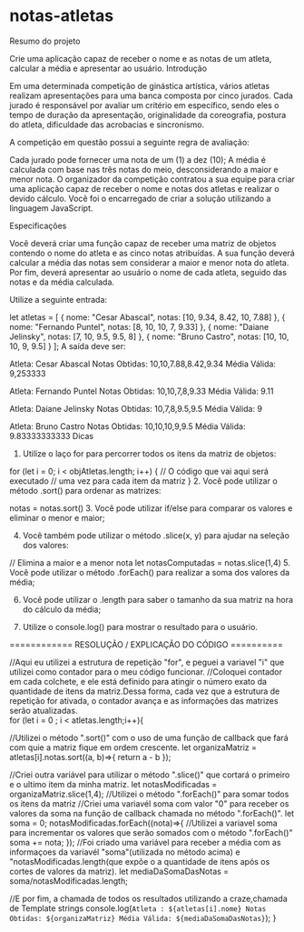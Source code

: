 # notas-atletas
Resumo do projeto

Crie uma aplicação capaz de receber o nome e as notas de um atleta, calcular a média e apresentar ao usuário.
Introdução

Em uma determinada competição de ginástica artística, vários atletas realizam apresentações para uma banca composta por cinco jurados. Cada jurado é responsável por avaliar um critério em específico, sendo eles o tempo de duração da apresentação, originalidade da coreografia, postura do atleta, dificuldade das acrobacias e sincronismo.

A competição em questão possui a seguinte regra de avaliação:

Cada jurado pode fornecer uma nota de um (1) a dez (10);
A média é calculada com base nas três notas do meio, desconsiderando a maior e menor nota.
O organizador da competição contratou a sua equipe para criar uma aplicação capaz de receber o nome e notas dos atletas e realizar o devido cálculo. Você foi o encarregado de criar a solução utilizando a linguagem JavaScript.

Especificações

Você deverá criar uma função capaz de receber uma matriz de objetos contendo o nome do atleta e as cinco notas atribuídas. A sua função deverá calcular a média das notas sem considerar a maior e menor nota do atleta. Por fim, deverá apresentar ao usuário o nome de cada atleta, seguido das notas e da média calculada.

Utilize a seguinte entrada:

let atletas = [
 {
   nome: "Cesar Abascal",
   notas: [10, 9.34, 8.42, 10, 7.88]
 },
 {
   nome: "Fernando Puntel",
   notas:  [8, 10, 10, 7, 9.33]
 },
 {
   nome: "Daiane Jelinsky",
   notas: [7, 10, 9.5, 9.5, 8]
 },
 {
   nome: "Bruno Castro",
   notas: [10, 10, 10, 9, 9.5]
 }
];
A saída deve ser:

Atleta: Cesar Abascal
Notas Obtidas: 10,10,7.88,8.42,9.34
Média Válida: 9,253333

Atleta: Fernando Puntel
Notas Obtidas: 10,10,7,8,9.33
Média Válida: 9.11

Atleta: Daiane Jelinsky
Notas Obtidas: 10,7,8,9.5,9.5
Média Válida: 9

Atleta: Bruno Castro
Notas Obtidas: 10,10,10,9,9.5
Média Válida: 9.83333333333
Dicas

1. Utilize o laço for para percorrer todos os itens da matriz de objetos:

for (let i = 0; i < objAtletas.length; i++) {
    // O código que vai aqui será executado
    // uma vez para cada item da matriz
}
2. Você pode utilizar o método .sort() para ordenar as matrizes:

notas = notas.sort()
3. Você pode utilizar if/else para comparar os valores e eliminar o menor e maior;

4. Você também pode utilizar o método .slice(x, y) para ajudar na seleção dos valores:

// Elimina a maior e a menor nota
let notasComputadas = notas.slice(1,4)
5. Você pode utilizar o método .forEach() para realizar a soma dos valores da média;

6. Você pode utilizar o .length para saber o tamanho da sua matriz na hora do cálculo da média;

7. Utilize o console.log() para mostrar o resultado para o usuário.


============ RESOLUÇÃO / EXPLICAÇÃO DO CÓDIGO ==========

//Aqui eu utilizei a estrutura de repetição "for", e peguei a variavel "i" que utilizei como contador para o meu código funcionar.
//Coloquei contador em cada colchete, e ele está definido para atingir o número exato da quantidade de itens da matriz.Dessa forma, cada vez que a estrutura de repetição for ativada, o contador avança e as informações das matrizes serão atualizadas.  
    for (let i = 0 ; i < atletas.length;i++){

//Utilizei o método ".sort()" com o uso de uma função de callback que fará com quie a matriz fique em ordem crescente.
    let organizaMatriz = atletas[i].notas.sort((a, b)=>{
      return a - b
    });

//Criei outra variável para utilizar o método ".slice()" que cortará o primeiro e o ultimo item da minha matriz.
    let notasModificadas = organizaMatriz.slice(1,4);
//Utilizei o método ".forEach()" para somar todos os itens da matriz
//Criei uma variavél soma com valor "0" para receber os valores da soma na função de callback chamada no método ".forEach()".
    let soma = 0;
    notasModificadas.forEach((nota)=>{
//Utilizei a variavel soma para incrementar os valores que serão somados com o método ".forEach()"
      soma += nota; 
    });
//Foi criado uma variável para receber a média com as informaçoes da variavél "soma"(utilizada no método acima) e "notasModificadas.length(que expõe o a quantidade de itens após os cortes de valores da matriz).
    let mediaDaSomaDasNotas = soma/notasModificadas.length;

//E por fim, a chamada de todos os resultados utilizando a craze,chamada de Template strings
    console.log(`
    Atleta : ${atletas[i].nome}
    Notas Obtidas: ${organizaMatriz}
    Média Válida: ${mediaDaSomaDasNotas}
    `);
}